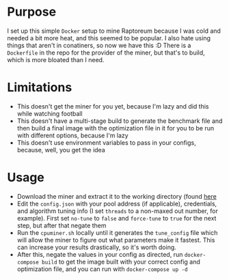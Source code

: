# Purpose
I set up this simple `Docker` setup to mine Raptoreum because I was cold and needed a bit more heat, and this seemed to be popular. I also hate using things that aren't in conatiners, so now we have this :D There is a `Dockerfile` in the repo for the provider of the miner, but that's to build, which is more bloated than I need.

# Limitations
- This doesn't get the miner for you yet, because I'm lazy and did this while watching football
- This doesn't have a multi-stage build to generate the benchmark file and then build a final image with the optimization file in it for you to be run with different options, because I'm lazy
- This doesn't use environment variables to pass in your configs, because, well, you get the idea

# Usage
- Download the miner and extract it to the working directory (found [here](https://github.com/WyvernTKC/cpuminer-gr-avx2/releases)
- Edit the `config.json` with your pool address (if applicable), credentials, and algorithm tuning info (I set `threads` to a non-maxed out number, for example). First set `no-tune` to `false` and `force-tune` to `true` for the next step, but after that negate them
- Run the `cpuminer.sh` locally until it generates the `tune_config` file which will allow the miner to figure out what parameters make it fastest. This can increase your results drastically, so it's worth doing.
- After this, negate the values in your config as directed, run `docker-compose build` to get the image built with your correct config and optimization file, and you can run with `docker-compose up -d`